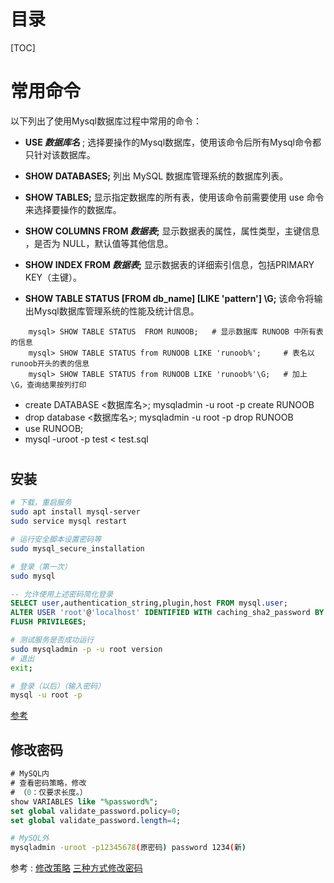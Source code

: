 # 目录

[TOC]


# 常用命令

以下列出了使用Mysql数据库过程中常用的命令：

-   **USE _数据库名_** ;
    选择要操作的Mysql数据库，使用该命令后所有Mysql命令都只针对该数据库。

-   **SHOW DATABASES;**
    列出 MySQL 数据库管理系统的数据库列表。

-   **SHOW TABLES;**
    显示指定数据库的所有表，使用该命令前需要使用 use 命令来选择要操作的数据库。

-   **SHOW COLUMNS FROM _数据表_;**
    显示数据表的属性，属性类型，主键信息 ，是否为 NULL，默认值等其他信息。

-   **SHOW INDEX FROM _数据表_;**
    显示数据表的详细索引信息，包括PRIMARY KEY（主键）。

-   **SHOW TABLE STATUS \[FROM db\_name\] \[LIKE 'pattern'\] \\G;**
    该命令将输出Mysql数据库管理系统的性能及统计信息。

```
    mysql> SHOW TABLE STATUS  FROM RUNOOB;   # 显示数据库 RUNOOB 中所有表的信息
    mysql> SHOW TABLE STATUS from RUNOOB LIKE 'runoob%';     # 表名以runoob开头的表的信息
    mysql> SHOW TABLE STATUS from RUNOOB LIKE 'runoob%'\G;   # 加上 \G，查询结果按列打印

```
- create DATABASE <数据库名>;
    mysqladmin -u root -p create RUNOOB
- drop database <数据库名>;
    mysqladmin -u root -p drop RUNOOB
- use RUNOOB;
- mysql -uroot -p test < test.sql

#
## 安装


```bash
# 下载，重启服务
sudo apt install mysql-server
sudo service mysql restart

# 运行安全脚本设置密码等
sudo mysql_secure_installation

# 登录（第一次）
sudo mysql

```

```SQL
-- 允许使用上述密码简化登录
SELECT user,authentication_string,plugin,host FROM mysql.user;
ALTER USER 'root'@'localhost' IDENTIFIED WITH caching_sha2_password BY '上述密码';
FLUSH PRIVILEGES;

```

```bash
# 测试服务是否成功运行
sudo mysqladmin -p -u root version
# 退出
exit;

```

```bash
# 登录（以后）（输入密码）
mysql -u root -p

```
[参考](https://kalacloud.com/blog/ubuntu-install-mysql/#%E7%AC%AC%E4%B8%80%E6%AD%A5---%E5%AE%89%E8%A3%85-mysql)

## 修改密码

```SQL
# MySQL内
# 查看密码策略，修改
# （0：仅要求长度。）
show VARIABLES like "%password%";
set global validate_password.policy=0;
set global validate_password.length=4;

```

```bash
# MySQL外
mysqladmin -uroot -p12345678(原密码) password 1234(新)

```

参考  :
[修改策略](https://blog.csdn.net/ManagementAndJava/article/details/80173695)
[三种方式修改密码](http://c.biancheng.net/view/7152.html)
